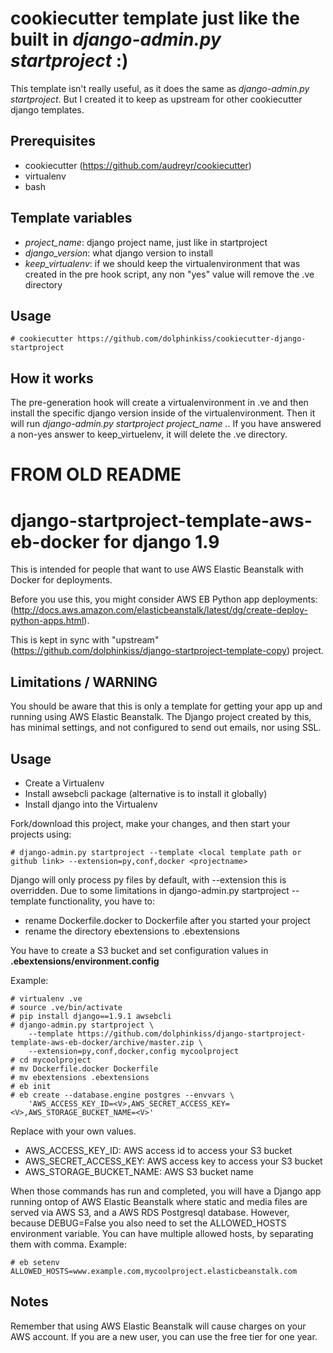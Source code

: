 # cookiecutter template just like the built in *django-admin.py startproject* :)

This template isn't really useful, as it does the same as *django-admin.py startproject*. But I created it
to keep as upstream for other cookiecutter django templates.

## Prerequisites

* cookiecutter (https://github.com/audreyr/cookiecutter)
* virtualenv
* bash

## Template variables

* *project_name*: django project name, just like in startproject
* *django_version*: what django version to install
* *keep_virtualenv*: if we should keep the virtualenvironment that was created in the pre hook script,
  any non "yes" value will remove the .ve directory

## Usage

```
# cookiecutter https://github.com/dolphinkiss/cookiecutter-django-startproject
```

## How it works

The pre-generation hook will create a virtualenvironment in .ve and then install the specific django
version inside of the virtualenvironment. Then it will run *django-admin.py startproject project_name .*.
If you have answered a non-yes answer to keep_virtuelenv, it will delete the .ve directory.

# FROM OLD README

# django-startproject-template-aws-eb-docker for django 1.9

This is intended for people that want to use AWS Elastic Beanstalk with Docker for deployments. 

Before you use this, you might consider AWS EB Python app deployments: 
(http://docs.aws.amazon.com/elasticbeanstalk/latest/dg/create-deploy-python-apps.html).

This is kept in sync with "upstream" (https://github.com/dolphinkiss/django-startproject-template-copy) project.

## Limitations / WARNING

You should be aware that this is only a template for getting your app up and running using AWS Elastic Beanstalk.
The Django project created by this, has minimal settings, and not configured to send out emails, nor using SSL.

## Usage

* Create a Virtualenv
* Install awsebcli package (alternative is to install it globally)
* Install django into the Virtualenv

Fork/download this project, make your changes, and then start your projects using:

```
# django-admin.py startproject --template <local template path or github link> --extension=py,conf,docker <projectname> 
```

Django will only process py files by default, with --extension this is overridden. Due to some limitations in
django-admin.py startproject --template functionality, you have to:

* rename Dockerfile.docker to Dockerfile after you started your project
* rename the directory ebextensions to .ebextensions

You have to create a S3 bucket and set configuration values in **.ebextensions/environment.config**

Example:

```
# virtualenv .ve
# source .ve/bin/activate
# pip install django==1.9.1 awsebcli
# django-admin.py startproject \
    --template https://github.com/dolphinkiss/django-startproject-template-aws-eb-docker/archive/master.zip \
    --extension=py,conf,docker,config mycoolproject
# cd mycoolproject
# mv Dockerfile.docker Dockerfile
# mv ebextensions .ebextensions
# eb init
# eb create --database.engine postgres --envvars \
    'AWS_ACCESS_KEY_ID=<V>,AWS_SECRET_ACCESS_KEY=<V>,AWS_STORAGE_BUCKET_NAME=<V>'
```

Replace <V> with your own values.

* AWS_ACCESS_KEY_ID: AWS access id to access your S3 bucket
* AWS_SECRET_ACCESS_KEY: AWS access key to access your S3 bucket
* AWS_STORAGE_BUCKET_NAME: AWS S3 bucket name

When those commands has run and completed, you will have a Django app running ontop of AWS Elastic Beanstalk
where static and media files are served via AWS S3, and a AWS RDS Postgresql database. However, because DEBUG=False
you also need to set the ALLOWED_HOSTS environment variable. You can have multiple allowed hosts, by separating them
with comma. Example:

```
# eb setenv ALLOWED_HOSTS=www.example.com,mycoolproject.elasticbeanstalk.com
```

## Notes

Remember that using AWS Elastic Beanstalk will cause charges on your AWS account. If you are a new user, you can use
the free tier for one year.
